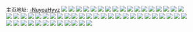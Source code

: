 主页地址: [-NuyoaHyyz](https://weibo.com/u/2883361521) 
![](https://wx4.sinaimg.cn/mw2000/abdc9af1ly1h9h9givtuuj22812you13.jpg) 
![](https://wx4.sinaimg.cn/mw2000/abdc9af1ly1h8ewmtdtn4j23402c0b2b.jpg) 
![](https://wx4.sinaimg.cn/mw2000/abdc9af1ly1h8ewmx50vbj22c02byx6q.jpg) 
![](https://wx4.sinaimg.cn/mw2000/abdc9af1ly1h8ewn2023mj221k2td1l8.jpg) 
![](https://wx4.sinaimg.cn/mw2000/abdc9af1ly1h7am0ixb1nj22802you0y.jpg) 
![](https://wx4.sinaimg.cn/mw2000/abdc9af1ly1h6f8u1f36gj22c02c0x6p.jpg) 
![](https://wx4.sinaimg.cn/mw2000/abdc9af1ly1h6f8u25f5nj22c02c0drc.jpg) 
![](https://wx4.sinaimg.cn/mw2000/abdc9af1ly1h6f8u2wyd7j22c02c0k2q.jpg) 
![](https://wx4.sinaimg.cn/mw2000/abdc9af1ly1h30oigcmqhj22c02c0kjo.jpg) 
![](https://wx4.sinaimg.cn/mw2000/abdc9af1ly1h30oiryds4j224v2mskjn.jpg) 
![](https://wx4.sinaimg.cn/mw2000/abdc9af1ly1h30ohdjfq7j21ku1ku4qq.jpg) 
![](https://wx4.sinaimg.cn/mw2000/abdc9af1ly1h30oi5b9wjj22842841kz.jpg) 
![](https://wx4.sinaimg.cn/mw2000/abdc9af1ly1h30ohqyszaj20sg7404qu.jpg) 
![](https://wx4.sinaimg.cn/mw2000/abdc9af1ly1h30oh7yfqaj20sg5j4x6q.jpg) 
![](https://wx4.sinaimg.cn/mw2000/abdc9af1ly1h2ol4z7eebj222x2tdkjo.jpg) 
![](https://wx4.sinaimg.cn/mw2000/abdc9af1ly1h2ol52qesmj222s2u4b2c.jpg) 
![](https://wx4.sinaimg.cn/mw2000/abdc9af1ly1h2jypvdr88j22bd2bdkjn.jpg) 
![](https://wx4.sinaimg.cn/mw2000/abdc9af1ly1h2ibzwveflj20yi121n2h.jpg) 
![](https://wx4.sinaimg.cn/mw2000/abdc9af1ly1h2b70x583jj20j60j6mzc.jpg) 
![](https://wx4.sinaimg.cn/mw2000/abdc9af1ly1h247xj5t0jj22c02c0u10.jpg) 
![](https://wx4.sinaimg.cn/mw2000/abdc9af1ly1h247xsxjnrj22c02c0u10.jpg) 
![](https://wx4.sinaimg.cn/mw2000/abdc9af1ly1h247y7l1a2j21ww1wwh59.jpg) 
![](https://wx4.sinaimg.cn/mw2000/abdc9af1ly1h1mdfufeghj22br2cnqv5.jpg) 
![](https://wx4.sinaimg.cn/mw2000/abdc9af1ly1h1k4vyijptj20u00u0n93.jpg) 
![](https://wx4.sinaimg.cn/mw2000/abdc9af1ly1h1k4vxjcqcj20u00x8aeu.jpg) 
![](https://wx4.sinaimg.cn/mw2000/abdc9af1ly1h1k4vxsgzrj20u00u17af.jpg) 
![](https://wx4.sinaimg.cn/mw2000/abdc9af1ly1h1k4vy40hsj20u00u014h.jpg) 
![](https://wx4.sinaimg.cn/mw2000/abdc9af1ly1h1k4vyan46j20u10u0gtg.jpg) 
![](https://wx4.sinaimg.cn/mw2000/abdc9af1ly1h1k4vzmgvoj21400u0gt5.jpg) 
![](https://wx4.sinaimg.cn/mw2000/abdc9af1ly1h12sw2tcb5j23402c0u0y.jpg) 
![](https://wx4.sinaimg.cn/mw2000/abdc9af1ly1h12sw43cfkj23402c0qv6.jpg) 
![](https://wx4.sinaimg.cn/mw2000/abdc9af1ly1h12sw1h9dpj235s2dbnph.jpg) 
![](https://wx4.sinaimg.cn/mw2000/abdc9af1ly1h12svsfocqj22yo2yonpf.jpg) 
![](https://wx4.sinaimg.cn/mw2000/abdc9af1ly1h12svncm1kj2340340e83.jpg) 
![](https://wx4.sinaimg.cn/mw2000/abdc9af1ly1h12svpgcxzj22c02c01l1.jpg) 
![](https://wx4.sinaimg.cn/mw2000/abdc9af1ly1h0zb0iy42tj20yi22oto2.jpg) 
![](https://wx4.sinaimg.cn/mw2000/abdc9af1ly1h0y5iag49tj222o0yi1kx.jpg) 
![](https://wx4.sinaimg.cn/mw2000/abdc9af1ly1h0y5i6xqedj20yi22oqb3.jpg) 
![](https://wx4.sinaimg.cn/mw2000/abdc9af1ly1h0y5i66ozgj222o0yihdt.jpg) 
![](https://wx4.sinaimg.cn/mw2000/abdc9af1ly1h0y5i8r2zrj222o0yib29.jpg) 
![](https://wx4.sinaimg.cn/mw2000/abdc9af1ly1h0grp17j07j20yi0mpgsd.jpg) 
![](https://wx4.sinaimg.cn/mw2000/abdc9af1ly1h0grp0rlznj20oe1gywgp.jpg) 
![](https://wx4.sinaimg.cn/mw2000/abdc9af1ly1h0grp1u74ij20yi15wdrp.jpg) 
![](https://wx4.sinaimg.cn/mw2000/abdc9af1ly1h0b1glrjmlj22ts24h1kz.jpg) 
![](https://wx4.sinaimg.cn/mw2000/abdc9af1ly1h0b1gnfbdbj215m0ty1fd.jpg) 
![](https://wx4.sinaimg.cn/mw2000/abdc9af1ly1h0b1gvei8aj22802yoe84.jpg) 
![](https://wx4.sinaimg.cn/mw2000/abdc9af1ly1h0b1geqhwej226b2ny1l0.jpg) 
![](https://wx4.sinaimg.cn/mw2000/abdc9af1ly1gpgrws3ezej20tz19j1kx.jpg) 
![](https://wx4.sinaimg.cn/mw2000/abdc9af1gy1gpgrwr5nj6j20u01b11kx.jpg) 
![](https://wx4.sinaimg.cn/mw2000/abdc9af1ly1gpc0x2c3wbj20yi22ou0y.jpg) 
![](https://wx4.sinaimg.cn/mw2000/abdc9af1ly1gpc0x0qa6sj20yi22oqv6.jpg) 
![](https://wx4.sinaimg.cn/mw2000/abdc9af1ly1ggz3r1t8mjj220r20rb29.jpg) 
![](https://wx4.sinaimg.cn/mw2000/abdc9af1ly1ggbcks1ymnj21o62loqv5.jpg) 
![](https://wx4.sinaimg.cn/mw2000/abdc9af1ly1ggbcku7hbnj20rs6y0npg.jpg) 
